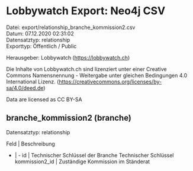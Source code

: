 Lobbywatch Export: Neo4j CSV
============================

Datei: export/relationship_branche_kommission2.csv  
Datum: 07.12.2020 02:31:02  
Datensatztyp: relationship  
Exporttyp: Öffentlich / Public  

Herausgeber: Lobbywatch (https://lobbywatch.ch)  

Die Inhalte von Lobbywatch.ch sind lizenziert unter einer Creative Commons Namensnennung - Weitergabe unter gleichen Bedingungen 4.0 International Lizenz. (https://creativecommons.org/licenses/by-sa/4.0/deed.de)

Data are licensed as CC BY-SA


## branche_kommission2 (branche)

Datensatztyp: relationship

Feld | Beschreibung
- | -
id | Technischer Schlüssel der Branche Technischer Schlüssel
kommission2_id | Zuständige Kommission im Ständerat

